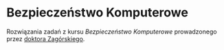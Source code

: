 # Bezpieczeństwo Komputerowe

Rozwiązania zadań z kursu *Bezpieczeństwo Komputerowe* prowadzonego przez [doktora Zagórskiego](https://zagorski.im.pwr.wroc.pl/). 
